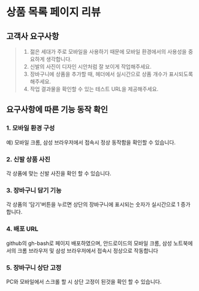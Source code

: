 # 상품 목록 페이지 리뷰

## 고객사 요구사항
>1. 젊은 세대가 주로 모바일을 사용하기 때문에 모바일 환경에서의 사용성을 중요하게 생각합니다.
>2. 신발의 사진이 디자인 시안처럼 잘 보이게 작업해주세요.
>3. 장바구니에 상품을 추가할 때, 헤더에서 실시간으로 상품 개수가 표시되도록 해주세요.
>4. 작업 결과물을 확인할 수 있는 테스트 URL을 제공해주세요.

## 요구사항에 따른 기능 동작 확인

### 1. 모바일 환경 구성
예) 모바일 크롬, 삼성 브라우저에서 접속시 정상 동작함을 확인할 수 있습니다. 

### 2. 신발 상품 사진
각 상품에 맞는 신발 사진을 확인 할 수 있습니다. 

### 3. 장바구니 담기 기능
각 상품의 '담기'버튼을 누르면 상단의 장바구니에 표시되는 숫자가 실시간으로 1 증가합니다. 

### 4. 배포 URL
github의 gh-bash로 페이지 배포하였으며,
안드로이드의 모바일 크롬, 삼성 노트북에서의 크롬 브라우저 및 삼성 브라우저에서 접속시 정상으로 작동합니다

### 5. 장바구니 상단 고정
PC와 모바일에서 스크롤 할 시 상단 고정이 된것을 확인 할 수 있습니다.

